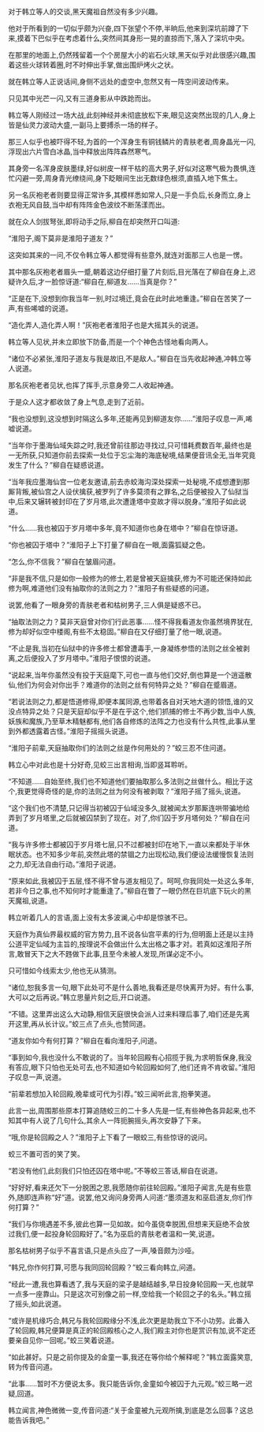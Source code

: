 
对于韩立等人的交谈,黑天魔祖自然没有多少兴趣。

他对于所看到的一切似乎颇为兴奋,四下张望个不停,半晌后,他来到深坑前蹲了下来,摸着下巴似乎在考虑着什么,突然间其身形一晃的直掠而下,落入了深坑中央。

在那里的地面上,仍然残留着一个个房屋大小的岩石火球,黑天似乎对此很感兴趣,围着这些火球转着圈,时不时伸出手掌,做出围炉烤火之状。

就在韩立等人正说话间,身侧不远处的虚空中,忽然又有一阵空间波动传来。

只见其中光芒一闪,又有三道身影从中跌跄而出。

韩立等人刚经过一场大战,此刻神经并未彻底放松下来,眼见这突然出现的几人,身上皆是仙灵力波动大盛,一副马上要搏杀一场的样子。

那三人似乎也被吓得不轻,为首的一个浑身生有铜钱鳞片的青肤老者,周身晶光一闪,浮现出六片雪白冰晶,当中释放出阵阵森然寒气。

其身旁一名浑身皮肤墨绿,好似树皮一样干枯的高大男子,好似对这寒气极为畏惧,连忙闪避一旁,周身青光缭绕间,身下眨眼间生出无数绿色根须,直插入地下焦土。

另一名灰袍老者则要显得正常许多,其模样悉如常人,只是一手负后,长身而立,身上衣袍无风自鼓,当中却有阵阵金色波纹不断荡漾而出。

就在众人剑拔弩张,即将动手之际,柳自在却突然开口叫道:

“淮阳子,阁下莫非是淮阳子道友？”

这突如其来的一问,不仅令韩立等人都觉得有些意外,就连对面那三人也是一愣。

其中那名灰袍老者眉头一蹙,朝着这边仔细打量了片刻后,目光落在了柳自在身上,迟疑许久后,才一脸惊讶道:“柳自在,柳道友……当真是你？”

“正是在下,没想到你我当年一别,时过境迁,竟会在此时此地重逢。”柳自在苦笑了一声,有些唏嘘的说道。

“造化弄人,造化弄人啊！”灰袍老者淮阳子也是大摇其头的说道。

韩立等人见状,并未立即放下防备,而是一个个神色古怪地看向两人。

“诸位不必紧张,淮阳子道友与我是故旧,不是敌人。”柳自在当先收起神通,冲韩立等人说道。

那名灰袍老者见状,也挥了挥手,示意身旁二人收起神通。

于是众人这才都收敛了身上气息,走到了近前。

“我也没想到,这没想到时隔这么多年,还能再见到柳道友你……”淮阳子叹息一声,唏嘘说道。

“当年你于墨海仙域失踪之时,我还曾前往那边寻找过,只可惜耗费数百年,最终也是一无所获,只知道你前去探索一处位于忘尘海的海底秘境,结果便音讯全无,当年究竟发生了什么？”柳自在疑惑说道。

“当年我应墨海仙宫一位老友邀请,前去赤蛟海沟深处探索一处秘境,不成想遭到那厮背叛,被仙宫之人设伏擒获,被罗列了许多莫须有之罪名,之后便被投入了仙狱当中,后来又辗转被封印在了岁月塔,此次遭逢塔中变故才得以脱身。”淮阳子如此说道。

“什么……我也被囚于岁月塔中多年,竟不知道你也身在塔中？”柳自在惊讶道。

“你也被囚于塔中？”淮阳子上下打量了柳自在一眼,面露狐疑之色。

“怎么,你不信我？”柳自在皱眉问道。

“非是我不信,只是如你一般修为的修士,若是曾被天庭擒获,修为不可能还保持如此修为啊,难道他们没有抽取你的法则之力？”淮阳子有些疑惑的问道。

说罢,他看了一眼身旁的青肤老者和枯树男子,三人俱是疑惑不已。

“抽取法则之力？莫非天庭曾对你们行此恶事……怪不得我看道友你虽然境界犹在,修为却好似空中楼阁,有些不太稳固。”柳自在又仔细打量了他一眼,说道。

“不止是我,当初在仙狱中的许多修士都曾遭毒手,一身凝练参悟的法则之丝全被剥离,之后便投入了岁月塔中。”淮阳子恨恨的说道。

“说起来,当年你虽然没有投于天庭麾下,可也一直与他们交好,倒也算是一个逍遥散仙,他们为何会对你出手？难道你的法则之丝有何特异之处？”柳自在蹙眉道。

“若说法则之力,都是悟道修得,即便本属同源,也带着各自对天地大道的领悟,谁的又没点特异之处？只是天庭却似乎不是在乎这个,他们抓捕的修士不再少数,当中人族,妖族和魔族,乃至草木精魅都有,他们各自修炼的法阵之力也没有什么共性,此事从里到外都透露着古怪。”淮阳子摇摇头说道。

“淮阳子前辈,天庭抽取你们的法则之丝是作何用处的？”蛟三忍不住问道。

韩立心中对此也是十分好奇,见蛟三出言相询,当即竖耳聆听。

“不知道……自始至终,我们也不知道他们要抽取那么多法则之丝做什么。相比于这个,我更觉得奇怪的是,你的法则之丝为何没有被剥取？”淮阳子摇了摇头,说道。

“这个我们也不清楚,只记得当初被囚于仙域没多久,就被闻太岁那厮连哄带骗地给弄到了岁月塔里,之后就被囚禁到了现在。对了,你们囚于岁月塔何处？”柳自在问道。

“我与许多修士都被囚于岁月塔七层,只不过都被封印在地下,一直以来都处于半休眠状态。也不知多少年前,突然此塔的禁锢之力出现松动,我们便设法缓慢恢复法则之力,却无法自由行动。”淮阳子说道。

“原来如此,我被囚于五层,怪不得不曾与道友相见了。呵呵,你我同处一处这么多年,若非今日之事,也不知何时才能重逢了。”柳自在瞥了一眼仍然在巨坑底下玩火的黑天魔祖,说道。

韩立听着几人的言语,面上没有太多波澜,心中却是惊骇不已。

天庭作为真仙界最权威的官方势力,且不说各仙宫平素的行为,但明面上还是以主持公道平定仙域为主旨的,按理说不会做出什么太出格之事才对。若真如这淮阳子所言,敢冒天下之大不韪做下此事,且至今未被人发现,所谋必定不小。

只可惜如今线索太少,他也无从猜测。

“诸位,恕我多言一句,眼下此处可不是什么善地,我看还是尽快离开为好。有什么事,大可以之后再说。”韩立思量片刻之后,开口说道。

“不错。这里弄出这么大动静,相信天庭很快会派人过来料理后事了,咱们还是先离开这里,再从长计议。”蛟三点了点头,也赞同道。

“道友你如今有何打算？”柳自在看向淮阳子,问道。

“事到如今,我也没什么不敢说的了。当年轮回殿有心招揽于我,为求明哲保身,我没有答应,眼下只怕也无处可去,也不知道如今轮回殿如何了,他们还肯不肯收留。”淮阳子叹息一声,说道。

“前辈若想加入轮回殿,晚辈或可代为引荐。”蛟三闻听此言,抱拳笑道。

此言一出,周围那些原本打算追随蛟三的二十多人先是一怔,有些神色各异起来,也不知其中有人说了几句什么,其余人一阵扼腕摇头,再次安静了下来。

“哦,你是轮回殿之人？”淮阳子上下看了一眼蛟三,有些惊讶的说问。

蛟三不置可否的笑了笑。

“若没有他们,此刻我们只怕还囚在塔中呢。”不等蛟三答话,柳自在说道。

“好好好,看来还欠下一分脱困之恩,我愿随你前往轮回殿。”淮阳子闻言,先是有些意外,随即连声称“好”道。说罢,他又询问身旁两人问道:“墨须道友和巫启道友,你们作何打算？”

“我们与你境遇差不多,彼此也算一见如故。如今虽侥幸脱困,但想来天庭绝不会放过我们,便一起投身轮回殿好了。”名为巫启的青肤老者温和一笑,说道。

那名枯树男子似乎不喜言语,只是点头应了一声,嗓音颇为沙哑。

“韩兄,你作何打算,可愿与我同回轮回殿？”蛟三看向韩立,问道。

“经此一遭,我也算看透了,我与天庭的梁子是越结越多,早日投身轮回殿一天,也就早一点多一座靠山。只是这次可别像之前一样,空给我一个轮回之子的名头。”韩立摇了摇头,如此说道。

“或许是机缘巧合,韩兄与我轮回殿缘分不浅,此次更是助我立下不小功劳。此番入了轮回殿,韩兄便算是真正的轮回殿核心之人,我们殿主对你也是赏识有加,说不定还要亲自见你一回呢。”蛟三笑着说道。

“如此甚好。只是之前你提及的金童一事,我还在等你给个解释呢？”韩立面露笑意,转为传音问道。

“此事……暂时不方便说太多。我只能告诉你,金童如今被囚于九元观。”蛟三略一迟疑,回道。

韩立闻言,神色微微一变,传音问道:“关于金童被九元观所擒,到底是怎么回事？这总能告诉我吧。”